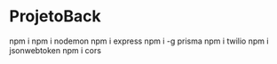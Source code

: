 # ProjetoBack

npm i
npm i nodemon
npm i express
npm i -g prisma
npm i twilio
npm i jsonwebtoken
npm i cors